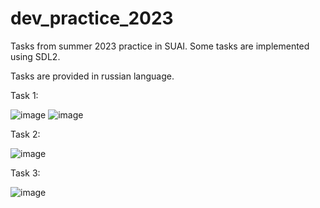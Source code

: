 # dev_practice_2023

Tasks from summer 2023 practice in SUAI. Some tasks are implemented using SDL2.

Tasks are provided in russian language.

Task 1:

![image](https://github.com/jaroslav2324/dev_practice_2023/assets/94970404/60f8e2ae-d914-4785-b809-320da61d09f9)
![image](https://github.com/jaroslav2324/dev_practice_2023/assets/94970404/44426954-41b9-4462-8b54-0cea116827e3)

Task 2:

![image](https://github.com/jaroslav2324/dev_practice_2023/assets/94970404/67e227e1-1986-40bd-9891-ddc642959b0d)

Task 3:

![image](https://github.com/jaroslav2324/dev_practice_2023/assets/94970404/44d5d571-f97a-4734-89be-120851bcde20)
